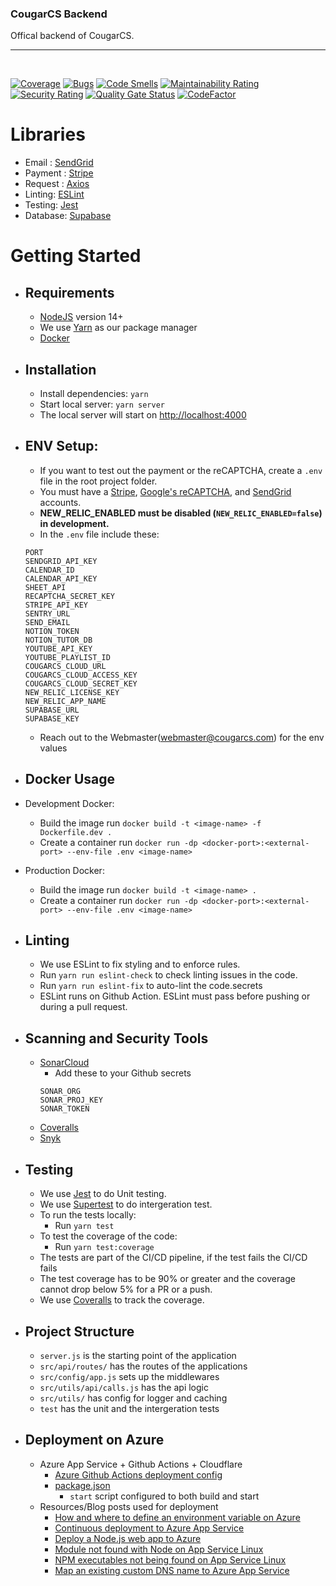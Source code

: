 ### CougarCS Backend

Offical backend of CougarCS.
<br/>

<hr/>
<br/>

[![Coverage](https://sonarcloud.io/api/project_badges/measure?project=CougarCS_CougarCS-Backend&metric=coverage)](https://sonarcloud.io/summary/new_code?id=CougarCS_CougarCS-Backend)
[![Bugs](https://sonarcloud.io/api/project_badges/measure?project=CougarCS_CougarCS-Backend&metric=bugs)](https://sonarcloud.io/summary/new_code?id=CougarCS_CougarCS-Backend)
[![Code Smells](https://sonarcloud.io/api/project_badges/measure?project=CougarCS_CougarCS-Backend&metric=code_smells)](https://sonarcloud.io/summary/new_code?id=CougarCS_CougarCS-Backend)
[![Maintainability Rating](https://sonarcloud.io/api/project_badges/measure?project=CougarCS_CougarCS-Backend&metric=sqale_rating)](https://sonarcloud.io/summary/new_code?id=CougarCS_CougarCS-Backend)
[![Security Rating](https://sonarcloud.io/api/project_badges/measure?project=CougarCS_CougarCS-Backend&metric=security_rating)](https://sonarcloud.io/summary/new_code?id=CougarCS_CougarCS-Backend)
[![Quality Gate Status](https://sonarcloud.io/api/project_badges/measure?project=CougarCS_CougarCS-Backend&metric=alert_status)](https://sonarcloud.io/summary/new_code?id=CougarCS_CougarCS-Backend)
[![CodeFactor](https://www.codefactor.io/repository/github/cougarcs/cougarcs-backend/badge)](https://www.codefactor.io/repository/github/cougarcs/cougarcs-backend)

# Libraries

- Email : [SendGrid](https://sendgrid.com)
- Payment : [Stripe](https://stripe.com/docs)
- Request : [Axios](https://github.com/axios/axios)
- Linting: [ESLint](https://eslint.org/)
- Testing: [Jest](https://jestjs.io/)
- Database: [Supabase](https://supabase.com)

# Getting Started

- ## Requirements
  - [NodeJS](https://nodejs.org/en/) version 14+
  - We use [Yarn](https://yarnpkg.com/getting-started/install) as our package manager
  - [Docker](https://www.docker.com/)
- ## Installation
  - Install dependencies: `yarn`
  - Start local server: `yarn server`
  - The local server will start on [http://localhost:4000](http://localhost:4000)
- ## ENV Setup:

  - If you want to test out the payment or the reCAPTCHA, create a `.env` file in the root project folder.
  - You must have a [Stripe](https://stripe.com/), [Google's reCAPTCHA](https://www.google.com/recaptcha/about/), and [SendGrid](https://sendgrid.com) accounts.
  - <strong>NEW_RELIC_ENABLED must be disabled (`NEW_RELIC_ENABLED=false`) in development.</strong>
  - In the `.env` file include these:

  ```
  PORT
  SENDGRID_API_KEY
  CALENDAR_ID
  CALENDAR_API_KEY
  SHEET_API
  RECAPTCHA_SECRET_KEY
  STRIPE_API_KEY
  SENTRY_URL
  SEND_EMAIL
  NOTION_TOKEN
  NOTION_TUTOR_DB
  YOUTUBE_API_KEY
  YOUTUBE_PLAYLIST_ID
  COUGARCS_CLOUD_URL
  COUGARCS_CLOUD_ACCESS_KEY
  COUGARCS_CLOUD_SECRET_KEY
  NEW_RELIC_LICENSE_KEY
  NEW_RELIC_APP_NAME
  SUPABASE_URL
  SUPABASE_KEY
  ```

  - Reach out to the Webmaster(webmaster@cougarcs.com) for the env values

- ## Docker Usage

- Development Docker:
  - Build the image run `docker build -t <image-name> -f Dockerfile.dev .`
  - Create a container run `docker run -dp <docker-port>:<external-port> --env-file .env <image-name>`
- Production Docker:
  - Build the image run `docker build -t <image-name> .`
  - Create a container run `docker run -dp <docker-port>:<external-port> --env-file .env <image-name>`
- ## Linting

  - We use ESLint to fix styling and to enforce rules.
  - Run `yarn run eslint-check` to check linting issues in the code.
  - Run `yarn run eslint-fix` to auto-lint the code.secrets
  - ESLint runs on Github Action. ESLint must pass before pushing or during a pull request.

- ## Scanning and Security Tools

  - [SonarCloud](https://sonarcloud.io/)
    - Add these to your Github secrets
    ```
    SONAR_ORG
    SONAR_PROJ_KEY
    SONAR_TOKEN
    ```
  - [Coveralls](https://coveralls.io/)
  - [Snyk](https://snyk.io/)

- ## Testing

  - We use [Jest](https://jestjs.io/) to do Unit testing.
  - We use [Supertest](https://github.com/visionmedia/supertest) to do intergeration test.
  - To run the tests locally:
    - Run `yarn test`
  - To test the coverage of the code:
    - Run `yarn test:coverage`
  - The tests are part of the CI/CD pipeline, if the test fails the CI/CD fails
  - The test coverage has to be 90% or greater and the coverage cannot drop below 5% for a PR or a push.
  - We use [Coveralls](https://coveralls.io/github/CougarCS/CougarCS-Backend) to track the coverage.

- ## Project Structure

  - `server.js` is the starting point of the application
  - `src/api/routes/` has the routes of the applications
  - `src/config/app.js` sets up the middlewares
  - `src/utils/api/calls.js` has the api logic
  - `src/utils/` has config for logger and caching
  - `test` has the unit and the intergeration tests

- ## Deployment on Azure
  - Azure App Service + Github Actions + Cloudflare
    - [Azure Github Actions deployment config](https://github.com/CougarCS/CougarCS-Backend/blob/Deployment/.github/workflows/deployment_cougarcs-backend.yml)
    - [package.json](https://github.com/CougarCS/CougarCS-Backend/blob/Deployment/package.json)
      - `start` script configured to both build and start
  - Resources/Blog posts used for deployment
    - [How and where to define an environment variable on Azure](https://stackoverflow.com/questions/34608769/how-and-where-to-define-an-environment-variable-on-azure)
    - [Continuous deployment to Azure App Service](https://learn.microsoft.com/en-us/azure/app-service/deploy-continuous-deployment?tabs=github)
    - [Deploy a Node.js web app to Azure](https://learn.microsoft.com/en-us/azure/app-service/quickstart-nodejs?tabs=linux&pivots=development-environment-azure-portal)
    - [Module not found with Node on App Service Linux](https://azureossd.github.io/2022/10/25/Module-not-found-with-Node-on-App-Service-Linux/)
    - [NPM executables not being found on App Service Linux](https://azureossd.github.io/2022/10/24/NPM-Executables-not-being-found-at-startup-on-App-Service-Linux/index.html)
    - [Map an existing custom DNS name to Azure App Service](https://learn.microsoft.com/en-us/azure/app-service/app-service-web-tutorial-custom-domain?tabs=root%2Cazurecli)
